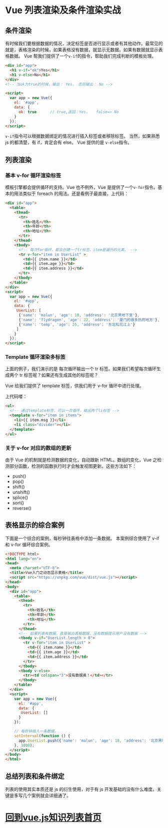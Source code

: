 # Vue 列表渲染及条件渲染实战

## 条件渲染

有时候我们要根据数据的情况，决定标签是否进行显示或者有其他动作。最常见的就是，表格渲染的时候，如果表格没有数据，就显示无数据。如果有数据就显示表格数据。
Vue 帮我们提供了一个`v-if`的指令，帮助我们完成判断的模板处理。

```html
<div id="app">
  <h1 v-if="ok">Yes</h1>
  <h1 v-else>No</h1>  
</div>
<!-- 当ok为true的时候，输出： Yes， 否则输出： No -->

<script>
  var app = new Vue({
    el: '#app',
    data: {
      ok: true      // true,返回：Yes，   false=> No
    }
  });
</script>
```

`v-if`指令可以根据数据绑定的情况进行插入标签或者移除标签。
当然，如果熟悉 js 的都清楚，有 if，肯定会有 else。 Vue 提供的是 `v-else`指令。

## 列表渲染

### 基本 v-for 循环渲染标签

模板引擎都会提供循环的支持。Vue 也不例外，Vue 是提供了一个`v-for`指令。基本的用法类似于 foreach 的用法。还是看例子最直接，上代码：

```html
<div id="app">
  <table>
    <thead>
      <tr>
        <th>姓名</th>
        <th>年龄</th>
        <th>地址</th>
      </tr>
    </thead>
    <tbody>
      <!-- 每次for循环，都会创建一个tr标签。item是遍历的元素。 -->
      <tr v-for="item in UserList" >
        <td>{{ item.name }}</td>
        <td>{{ item.age }}</td>
        <td>{{ item.address }}</td>
      </tr>
    </tbody>
  </table>
</div>
<script>
  var app = new Vue({
    el: '#app',
    data: {
     UserList: [
      {'name': 'malun', 'age': 18, 'address': '北京黑地下室'},
      {'name': 'flydragon', 'age': 22, 'address': '厦门的很多热的地方'},
      {'name': 'temp', 'age': 25, 'address': '东北松花江上'}
     ]
    }
  });
</script>
```

### Template 循环渲染多标签

上面的例子，我们演示的是 每次循环输出一个 tr 标签。如果我们希望每次循环生成两个 tr 标签呢？如果还有生成其他的标签呢？

Vue 给我们提供了 template 标签，供我们用于 v-for 循环中进行处理。

上代码喽：

```html
<ul>
  <!-- 通过template标签，可以一次循环，输出两个li标签 -->
  <template v-for="item in items">
    <li>{{ item.msg }}</li>
    <li class="divider"></li>
  </template>
</ul>
```

### 关于 v-for 对应的数组的更新

由于 Vue 的机制就是检测数据的变化，自动跟新 HTML。数组的变化，Vue 之检测部分函数，检测的函数执行时才会触发视图更新。这些方法如下：

- push()
- pop()
- shift()
- unshift()
- splice()
- sort()
- reverse()

## 表格显示的综合案例

下面是一个综合的案例，每秒钟往表格中添加一条数据。
本案例综合使用了 v-if 和 v-for 循环综合案例。

```html
<!DOCTYPE html>
<html lang="en">
<head>
  <meta charset="UTF-8">
  <title>Vue入门之动态显示表格</title>
  <script src="https://unpkg.com/vue/dist/vue.js"></script>
</head>
<body>
  <div id="app">
    <table>
      <thead>
        <tr>
          <th>姓名</th>
          <th>年龄</th>
          <th>地址</th>
        </tr>
      </thead>
      <!-- 如果列表有数据，直接输出表格数据，没有数据提示用户没有数据 -->
      <tbody v-if="UserList.length > 0">
        <tr v-for="item in UserList" >
          <td>{{ item.name }}</td>
          <td>{{ item.age }}</td>
          <td>{{ item.address }}</td>
        </tr>
      </tbody>
      <tbody v-else>
        <tr><td colspan="3">没有数据奥！</td></tr>
      </tbody>
    </table>
  </div>
  <script>
    var app = new Vue({
      el: '#app',
      data: {
       UserList: []
      }
    });

    // 每秒钟插入一条数据。
    setInterval(function () {
      app.UserList.push({'name': 'malun', 'age': 18, 'address': '北京黑地下室'});
    }, 1000);
  </script>
</body>
</html>
```

## 总结列表和条件绑定

列表的使用其实本质还是 js 的衍生使用，对于有 js 开发基础的没有什么难度。关键是多写几个案例就会详细通了。


# [回到vue.js知识列表首页](/pages/vip_2vue.md)
